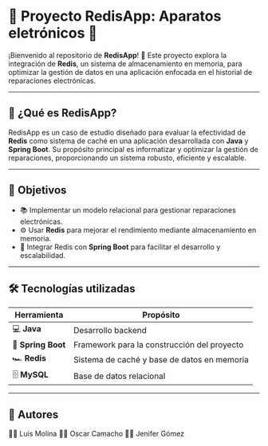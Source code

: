 # 🚀 **Proyecto RedisApp: Aparatos eletrónicos** 🔧

¡Bienvenido al repositorio de **RedisApp**! 🎉 Este proyecto explora la integración de **Redis**, un sistema de almacenamiento en memoria, para optimizar la gestión de datos en una aplicación enfocada en el historial de reparaciones electrónicas.  

---

## 🧠 **¿Qué es RedisApp?**
RedisApp es un caso de estudio diseñado para evaluar la efectividad de **Redis** como sistema de caché en una aplicación desarrollada con **Java** y **Spring Boot**. Su propósito principal es informatizar y optimizar la gestión de reparaciones, proporcionando un sistema robusto, eficiente y escalable.  

---

## 🎯 **Objetivos**
- 📚 Implementar un modelo relacional para gestionar reparaciones electrónicas.
- ⚙️ Usar **Redis** para mejorar el rendimiento mediante almacenamiento en memoria.
- 🚀 Integrar Redis con **Spring Boot** para facilitar el desarrollo y escalabilidad.

---

## 🛠️ **Tecnologías utilizadas**
| Herramienta        | Propósito                                |
|---------------------|------------------------------------------|
| 💻 **Java**         | Desarrollo backend                      |
| 🌱 **Spring Boot**  | Framework para la construcción del proyecto |
| 🏎️ **Redis**        | Sistema de caché y base de datos en memoria |
| 🗄️ **MySQL**        | Base de datos relacional                |

---

## 🔧 **Autores**
:technologist: Luis Molina
:technologist: Oscar Camacho
:woman_technologist: Jenifer Gómez

  

